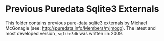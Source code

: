 # Previous Puredata Sqlite3 Externals

This folder contains previous pure-data sqlite3 externals by Michael McGonagle (see: http://puredata.info/Members/mjmogo). The latest and most developed version, `sqlite3db` was written iin 2009.
